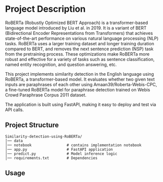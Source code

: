 # Project Description
RoBERTa (Robustly Optimized BERT Approach) is a transformer-based language model introduced by Liu et al. in 2019. It is a variant of BERT (Bidirectional Encoder Representations from Transformers) that achieves state-of-the-art performance on various natural language processing (NLP) tasks. RoBERTa uses a larger training dataset and longer training duration compared to BERT, and removes the next sentence prediction (NSP) task from the pretraining process. These optimizations make RoBERTa more robust and effective for a variety of tasks such as sentence classification, named entity recognition, and question answering, etc.

This project implements similarity detection in the English language using RoBERTa, a transformer-based model. It evaluates whether two given text inputs are paraphrases of each other using Amaan39/Roberta-Webis-CPC, a fine-tuned RoBERTa model for paraphrase detection trained on Webis Crowd Paraphrase Corpus 2011 dataset.

The application is built using FastAPI, making it easy to deploy and test via API calls.

## Project Structure
```
Similarity-detection-using-RoBERTa/
│── data
│── notebook                # contains implementation notebook
│── app.py                  # FastAPI application
│── predict.py              # Model inference logic
│── requirements.txt        # Dependencies

```

## Usage